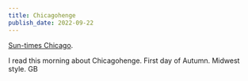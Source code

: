 ```yaml
---
title: Chicagohenge
publish_date: 2022-09-22
---
```


[Sun-times Chicago](http:suntimes-chicago.com).

I read this morning about Chicagohenge. First day of Autumn. Midwest style.
GB

